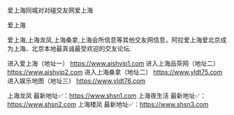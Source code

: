 爱上海同城对对碰交友网爱上海

爱上海

爱上海,上海龙凤,上海桑拿,上海会所信息等其他交友网信息，阿拉爱上海爱北京成为上海、北京本地最真诚最受欢迎的交友论坛.

进入爱上海（地址一） https://www.aishvip1.com 进入上海品茶网（地址二） https://www.aishvip2.com 进入上海桑拿（地址二） https://www.yldt75.com 进入娱乐地图（地址三） https://www.yldt76.com

上海龙凤 最新地址✅：https://www.shsn1.com 上海夜生活 最新地址✅：https://www.shsn2.com 上海楼凤 最新地址✅：https://www.shsn3.com

